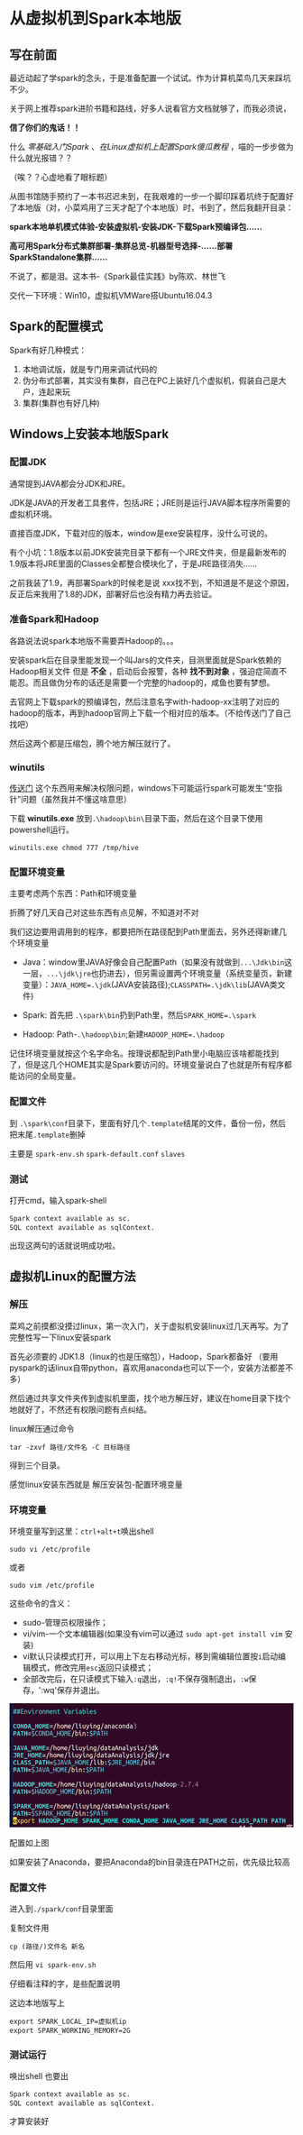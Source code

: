 从虚拟机到Spark本地版
================

写在前面
--------

最近动起了学spark的念头，于是准备配置一个试试。作为计算机菜鸟几天来踩坑不少。

关于网上推荐spark进阶书籍和路线，好多人说看官方文档就够了，而我必须说，

**信了你们的鬼话！！**

什么 *零基础入门Spark* 、*在Linux虚拟机上配置Spark傻瓜教程* ，喵的一步步做为什么就光报错？？

（唉？？心虚地看了眼标题）

从图书馆随手预约了一本书迟迟未到，在我艰难的一步一个脚印踩着坑终于配置好了本地版（对，小菜鸡用了三天才配了个本地版）时，书到了，然后我翻开目录：

**spark本地单机模式体验-安装虚拟机-安装JDK-下载Spark预编译包……**

**高可用Spark分布式集群部署-集群总览-机器型号选择-……部署SparkStandalone集群……**

不说了，都是泪。这本书-《Spark最佳实践》by陈欢、林世飞

交代一下环境：Win10，虚拟机VMWare搭Ubuntu16.04.3

Spark的配置模式
---------------

Spark有好几种模式：

1.  本地调试版，就是专门用来调试代码的
2.  伪分布式部署，其实没有集群，自己在PC上装好几个虚拟机，假装自己是大户，连起来玩
3.  集群(集群也有好几种)

Windows上安装本地版Spark
------------------------

### 配置JDK

通常提到JAVA都会分JDK和JRE。

JDK是JAVA的开发者工具套件，包括JRE；JRE则是运行JAVA脚本程序所需要的虚拟机环境。

直接百度JDK，下载对应的版本，window是exe安装程序，没什么可说的。

有个小坑：1.8版本以前JDK安装完目录下都有一个JRE文件夹，但是最新发布的1.9版本将JRE里面的Classes全都整合模块化了，于是JRE路径消失……

之前我装了1.9，再部署Spark的时候老是说 xxx找不到，不知道是不是这个原因，反正后来我用了1.8的JDK，部署好后也没有精力再去验证。

### 准备Spark和Hadoop

各路说法说spark本地版不需要弄Hadoop的。。。

安装spark后在目录里能发现一个叫Jars的文件夹，目测里面就是Spark依赖的Hadoop相关文件 但是 **不全** ，启动后会报警，各种 **找不到对象** ，强迫症简直不能忍。而且做伪分布的话还是需要一个完整的hadoop的，咸鱼也要有梦想。

去官网上下载spark的预编译包，然后注意名字with-hadoop-xx注明了对应的hadoop的版本，再到hadoop官网上下载一个相对应的版本。（不给传送门了自己找吧）

然后这两个都是压缩包，腾个地方解压就行了。

### winutils

[传送门](https://github.com/steveloughran/winutils) 这个东西用来解决权限问题，windows下可能运行spark可能发生“空指针”问题（虽然我并不懂这啥意思）

下载 **winutils.exe** 放到`.\hadoop\bin\`目录下面，然后在这个目录下使用powershell运行。

    winutils.exe chmod 777 /tmp/hive 

### 配置环境变量

主要考虑两个东西：Path和环境变量

折腾了好几天自己对这些东西有点见解，不知道对不对

我们这边要用调用到的程序，都要把所在路径配到Path里面去，另外还得新建几个环境变量

-   Java：window里JAVA好像会自己配置Path（如果没有就做到`...\Jdk\bin`这一层，`...\jdk\jre`也扔进去），但另需设置两个环境变量（系统变量页，新建变量）：`JAVA_HOME=.\jdk`(JAVA安装路径);`CLASSPATH=.\jdk\lib`(JAVA类文件)

-   Spark: 首先把 `.\spark\bin`扔到Path里，然后`SPARK_HOME=.\spark`

-   Hadoop: Path-`.\hadoop\bin`;新建`HADOOP_HOME=.\hadoop`

记住环境变量就按这个名字命名。按理说都配到Path里小电脑应该啥都能找到了，但是这几个HOME其实是Spark要访问的。环境变量说白了也就是所有程序都能访问的全局变量。

### 配置文件

到 `.\spark\conf`目录下，里面有好几个`.template`结尾的文件，备份一份，然后把末尾`.template`删掉

主要是 `spark-env.sh` `spark-default.conf` `slaves`

### 测试

打开cmd，输入spark-shell

    Spark context available as sc.
    SQL context available as sqlContext.

出现这两句的话就说明成功啦。

虚拟机Linux的配置方法
---------------------

### 解压

菜鸡之前摸都没摸过linux，第一次入门，关于虚拟机安装linux过几天再写。为了完整性写一下linux安装spark

首先必须要的 JDK1.8（linux的也是压缩包），Hadoop，Spark都备好 （要用pyspark的话linux自带python，喜欢用anaconda也可以下一个，安装方法都差不多）

然后通过共享文件夹传到虚拟机里面，找个地方解压好，建议在home目录下找个地就好了，不然还有权限问题有点纠结。

linux解压通过命令

    tar -zxvf 路径/文件名 -C 目标路径

得到三个目录。

感觉linux安装东西就是 解压安装包-配置环境变量

### 环境变量

环境变量写到这里：`ctrl+alt+t`唤出shell

    sudo vi /etc/profile

或者

    sudo vim /etc/profile

这些命令的含义：

-   sudo-管理员权限操作；
-   vi/vim-一个文本编辑器(如果没有vim可以通过 `sudo apt-get install vim` 安装)
-   vi默认只读模式打开，可以用上下左右移动光标，移到需编辑位置按`i`启动编辑模式，修改完用`esc`返回只读模式；
-   全部改完后，在只读模式下输入`:q`退出，`:q!`不保存强制退出，`:w`保存，':wq'保存并退出。

![环境变量配置](https://github.com/WangLiuying/WangLiuying.github.io/blob/master/_posts/pic/2017-12-20-1.png?raw=true)

配置如上图

如果安装了Anaconda，要把Anaconda的bin目录连在PATH之前，优先级比较高

### 配置文件

进入到`./spark/conf`目录里面

复制文件用

    cp (路径/)文件名 新名

然后用 `vi spark-env.sh`

仔细看注释的字，是些配置说明

这边本地版写上

    export SPARK_LOCAL_IP=虚拟机ip
    export SPARK_WORKING_MEMORY=2G

### 测试运行

唤出shell 也要出

    Spark context available as sc.
    SQL context available as sqlContext.

才算安装好

